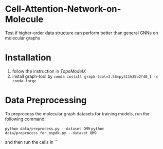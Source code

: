 # Cell-Attention-Network-on-Molecule
Test if higher-order data structure can perform better than general GNNs on molecular graphs

# Installation 

1. follow the instruction in _TopoModelX_
2. install graph-tool by `conda install graph-tool=2.58=py311h35b2f40_1 -c conda-forge`

# Data Preprocessing 

To preprocess the molecular graph datasets for training models, run the following command:

`python data/preprocess.py --dataset QM9`
`python data/preprocess_for_nspdk.py --dataset QM9`

and then run the cells in ``


